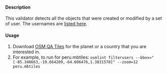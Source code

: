 #### Description

This validator detects all the objects that were created or modified by a set of user. The usernames are [listed here](https://github.com/osmlab/osmlint/blob/master/validators/filterUsers/users.json).

#### Usage

1. Download [OSM QA Tiles](https://osmlab.github.io/osm-qa-tiles/) for the planet or a country that you are interested in. 
2. For example, to run for peru.mbtiles: `osmlint filterusers --bbox="[-85.348663,-19.664209,-64.606476,1.3831570]" --zoom=12 peru.mbtiles`
